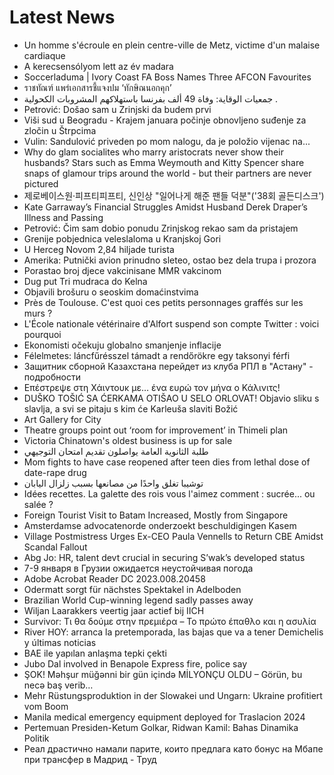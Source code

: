 # Latest News
-  Un homme s'écroule en plein centre-ville de Metz, victime d'un malaise cardiaque
-  A kerecsensólyom lett az év madara
-  Soccerladuma | Ivory Coast FA Boss Names Three AFCON Favourites
-  ราชทัณฑ์ แพร่เอกสารชี้แจงปม ‘ทักษิณนอกคุก’
-  جمعيات الوقاية: وفاة 49 ألف بفرنسا باستهلاكهم المشروبات الكحولية .
-  Petrović: Došao sam u Zrinjski da budem prvi
-  Viši sud u Beogradu - Krajem januara počinje obnovljeno suđenje za zločin u Štrpcima
-  Vulin: Sandulović priveden po mom nalogu, da je položio vijenac na...
-  Why do glam socialites who marry aristocrats never show their husbands? Stars such as Emma Weymouth and Kitty Spencer share snaps of glamour trips around the world - but their partners are never pictured
-  제로베이스원·피프티피프티, 신인상 "일어나게 해준 팬들 덕분"('38회 골든디스크')
-  Kate Garraway’s Financial Struggles Amidst Husband Derek Draper’s Illness and Passing
-  Petrović: Čim sam dobio ponudu Zrinjskog rekao sam da pristajem
-  Grenije pobjednica veleslaloma u Kranjskoj Gori
-  U Herceg Novom 2,84 hiljade turista
-  Amerika: Putnički avion prinudno sleteo, ostao bez dela trupa i prozora
-  Porastao broj djece vakcinisane MMR vakcinom
-  Dug put Tri mudraca do Kelna
-  Objavili brošuru o seoskim domaćinstvima
-  Près de Toulouse. C'est quoi ces petits personnages graffés sur les murs ?
-  L'École nationale vétérinaire d'Alfort suspend son compte Twitter : voici pourquoi
-  Ekonomisti očekuju globalno smanjenje inflacije
-  Félelmetes: láncfűrésszel támadt a rendőrökre egy taksonyi férfi
-  Защитник сборной Казахстана перейдет из клуба РПЛ в "Астану" - подробности
-  Επέστρεψε στη Χάιντουκ με… ένα ευρώ τον μήνα ο Κάλινιτς!
-  DUŠKO TOŠIĆ SA ĆERKAMA OTIŠAO U SELO ORLOVAT! Objavio sliku s slavlja, a svi se pitaju s kim će Karleuša slaviti Božić
-  Art Gallery for City
-  Theatre groups point out ‘room for improvement’ in Thimeli plan
-  Victoria Chinatown's oldest business is up for sale
-  طلبة الثانوية العامة يواصلون تقديم امتحان التوجيهي
-  Mom fights to have case reopened after teen dies from lethal dose of date-rape drug
-  توشيبا تغلق واحدًا من مصانعها بسبب زلزال اليابان
-  Idées recettes. La galette des rois vous l'aimez comment : sucrée... ou salée ?
-  Foreign Tourist Visit to Batam Increased, Mostly from Singapore
-  Amsterdamse advocatenorde onderzoekt beschuldigingen Kasem
-  Village Postmistress Urges Ex-CEO Paula Vennells to Return CBE Amidst Scandal Fallout
-  Abg Jo: HR, talent devt crucial in securing S’wak’s developed status
-  7-9 января в Грузии ожидается неустойчивая погода
-  Adobe Acrobat Reader DC 2023.008.20458
-  Odermatt sorgt für nächstes Spektakel in Adelboden
-  Brazilian World Cup-winning legend sadly passes away
-  Wiljan Laarakkers veertig jaar actief bij IICH
-  Survivor: Τι θα δούμε στην πρεμιέρα – Το πρώτο έπαθλο και η ασυλία
-  River HOY: arranca la pretemporada, las bajas que va a tener Demichelis y últimas noticias
-  BAE ile yapılan anlaşma tepki çekti
-  Jubo Dal involved in Benapole Express fire, police say
-  ŞOK! Məhşur müğənni bir gün içində MİLYONÇU OLDU – Görün, bu necə baş verib…
-  Mehr Rüstungsproduktion in der Slowakei und Ungarn: Ukraine profitiert vom Boom
-  Manila medical emergency equipment deployed for Traslacion 2024
-  Pertemuan Presiden-Ketum Golkar, Ridwan Kamil: Bahas Dinamika Politik
-  Реал драстично намали парите, които предлага като бонус на Мбапе при трансфер в Мадрид - Труд
